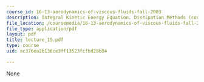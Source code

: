 ```yaml
---
course_id: 16-13-aerodynamics-of-viscous-fluids-fall-2003
description: Integral Kinetic Energy Equation. Dissipation Methods (continued)
file_location: /coursemedia/16-13-aerodynamics-of-viscous-fluids-fall-2003/ac376ea2b136ce3ff13523fcfbd28b84_lecture_15.pdf
file_type: application/pdf
layout: pdf
title: lecture_15.pdf
type: course
uid: ac376ea2b136ce3ff13523fcfbd28b84

---
```

None